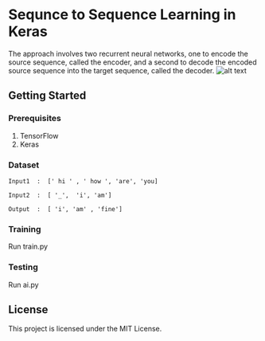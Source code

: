# Sequnce to Sequence Learning in Keras
The approach involves two recurrent neural networks, one to encode the source sequence, called the encoder, and a second to decode the encoded source sequence into the target sequence, called the decoder.
![alt text](https://cdn-images-1.medium.com/max/1585/1*sO-SP58T4brE9EHazHSeGA.png)

## Getting Started
### Prerequisites








1. TensorFlow
2. Keras

### Dataset
```
Input1  :  [' hi ' , ' how ', 'are', 'you]

Input2  :  [ '_',  'i', 'am']

Output  :  [ 'i', 'am' , 'fine']
```

### Training
Run train.py

### Testing
Run ai.py

## License
This project is licensed under the MIT License.


